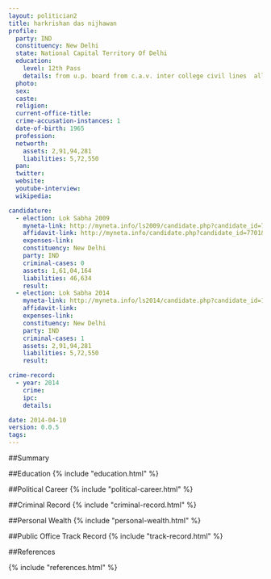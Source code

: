 ```yaml
---
layout: politician2
title: harkrishan das nijhawan
profile: 
  party: IND
  constituency: New Delhi
  state: National Capital Territory Of Delhi
  education: 
    level: 12th Pass
    details: from u.p. board from c.a.v. inter college civil lines  allahabad  u.p. in 1981
  photo: 
  sex: 
  caste: 
  religion: 
  current-office-title: 
  crime-accusation-instances: 1
  date-of-birth: 1965
  profession: 
  networth: 
    assets: 2,91,94,281
    liabilities: 5,72,550
  pan: 
  twitter: 
  website: 
  youtube-interview: 
  wikipedia: 

candidature: 
  - election: Lok Sabha 2009
    myneta-link: http://myneta.info/ls2009/candidate.php?candidate_id=7701
    affidavit-link: http://myneta.info/candidate.php?candidate_id=7701&scan=original
    expenses-link: 
    constituency: New Delhi 
    party: IND
    criminal-cases: 0
    assets: 1,61,04,164
    liabilities: 46,634
    result:  
  - election: Lok Sabha 2014
    myneta-link: http://myneta.info/ls2014/candidate.php?candidate_id=1328
    affidavit-link: 
    expenses-link: 
    constituency: New Delhi 
    party: IND
    criminal-cases: 1
    assets: 2,91,94,281
    liabilities: 5,72,550
    result:  

crime-record: 
  - year: 2014
    crime: 
    ipc: 
    details:  

date: 2014-04-10
version: 0.0.5
tags: 
---
```


##Summary


##Education
{% include "education.html" %}


##Political Career
{% include "political-career.html" %}


##Criminal Record
{% include "criminal-record.html" %}


##Personal Wealth
{% include "personal-wealth.html" %}


##Public Office Track Record
{% include "track-record.html" %}


##References


{% include "references.html" %}
